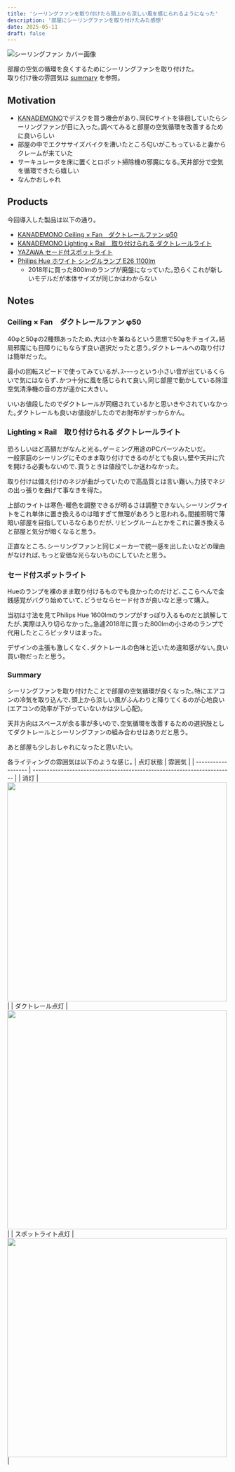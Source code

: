 ```yaml
---
title: 'シーリングファンを取り付けたら頭上から涼しい風を感じられるようになった'
description: '部屋にシーリングファンを取り付けたみた感想'
date: 2025-05-11
draft: false
---
```


![シーリングファン カバー画像](/images/install-ceiling-fan-cover.jpeg)

部屋の空気の循環を良くするためにシーリングファンを取り付けた｡  
取り付け後の雰囲気は [summary](#summary) を参照｡

## Motivation
- [KANADEMONO](https://kanademono.design/)でデスクを買う機会があり､同ECサイトを徘徊していたらシーリングファンが目に入った｡調べてみると部屋の空気循環を改善するために良いらしい
- 部屋の中でエクササイズバイクを漕いたところ匂いがこもっていると妻からクレームが来ていた
- サーキュレータを床に置くとロボット掃除機の邪魔になる｡天井部分で空気を循環できたら嬉しい
- なんかおしゃれ

## Products
今回導入した製品は以下の通り｡

- [KANADEMONO Ceiling × Fan　ダクトレールファン φ50](https://kanademono.design/collections/ceiling-light-collections/products/slc-120?variant=40079835693118)
- [KANADEMONO Lighting × Rail　取り付けられる ダクトレールライト](https://kanademono.design/collections/ceiling-light-collections/products/pdl-132?variant=40034358067262)
- [YAZAWA セード付スポットライト](https://www.yazawa.co.jp/products/item/76232/)
- [Philips Hue ホワイト シングルランプ E26 1100lm](https://www.philips-hue.com/ja-jp/p/hue-white-a60-e26-smart-bulb-1100/8719514446571)
	- 2018年に買った800lmのランプが廃盤になっていた｡恐らくこれが新しいモデルだが本体サイズが同じかはわからない


## Notes
### Ceiling × Fan　ダクトレールファン φ50

40φと50φの2種類あったため､大は小を兼ねるという思想で50φをチョイス｡結局邪魔にも目障りにもならず良い選択だったと思う｡ダクトレールへの取り付けは簡単だった｡

最小の回転スピードで使ってみているが､ｽｰｰｰっという小さい音が出ているくらいで気にはならず､かつ十分に風を感じられて良い｡同じ部屋で動かしている除湿空気清浄機の音の方が遥かに大きい｡

いいお値段したのでダクトレールが同梱されているかと思いきやされていなかった｡ダクトレールも良いお値段がしたのでお財布がすっからかん｡

### Lighting × Rail　取り付けられる ダクトレールライト

恐ろしいほど高額だがなんと光る｡ゲーミング用途のPCパーツみたいだ｡  
一般家庭のシーリングにそのまま取り付けできるのがとても良い｡壁や天井に穴を開ける必要もないので､買うときは値段でしか迷わなかった｡

取り付けは備え付けのネジが曲がっていたので高品質とは言い難い｡力技でネジの出っ張りを曲げて事なきを得た｡

上部のライトは寒色･暖色を調整できるが明るさは調整できない｡シーリングライトをこれ単体に置き換えるのは暗すぎて無理があろうと思われる｡間接照明で薄暗い部屋を目指しているならありだが､リビングルームとかをこれに置き換えると部屋と気分が暗くなると思う｡

正直なところ､シーリングファンと同じメーカーで統一感を出したいなどの理由がなければ､もっと安価な光らないものにしていたと思う｡

### セード付スポットライト

Hueのランプを裸のまま取り付けるものでも良かったのだけど､ここらへんで金銭感覚がバグり始めていて､どうせならセード付きが良いなと思って購入｡

当初は寸法を見てPhilips Hue 1600lmのランプがすっぽり入るものだと誤解してたが､実際は入り切らなかった｡急遽2018年に買った800lmの小さめのランプで代用したところピッタリはまった｡

デザインの主張も激しくなく､ダクトレールの色味と近いため違和感がない｡良い買い物だったと思う｡

### Summary

シーリングファンを取り付けたことで部屋の空気循環が良くなった｡特にエアコンの冷気を取り込んで､頭上から涼しい風がふんわりと降りてくるのが心地良い(エアコンの効率が下がっていないかは少し心配)｡

天井方向はスペースが余る事が多いので､空気循環を改善するための選択肢としてダクトレールとシーリングファンの組み合わせはありだと思う｡

あと部屋も少しおしゃれになったと思いたい｡

各ライティングの雰囲気は以下のような感じ｡
| 点灯状態           | 雰囲気                                                                  |
| ------------------ | ----------------------------------------------------------------------- |
| 消灯               | <img src="/images/install-ceiling-fan-no-light.jpeg" width="500px" />   |
| ダクトレール点灯   | <img src="/images/install-ceiling-fan-half-light.jpeg" width="500px" /> |
| スポットライト点灯 | <img src="/images/install-ceiling-fan-full-light.jpeg" width="500px" /> |
